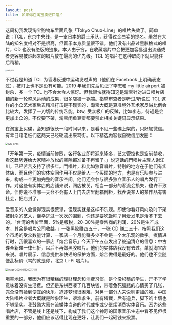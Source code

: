 ```yaml
---
layout: post
title: 如果你在淘宝卖进口唱片
---
```




<head>
<!-- Primary Meta Tags -->
<title>如果你在淘宝卖进口唱片</title>
<meta name="title" content="如果你在淘宝卖进口唱片">
<meta name="description" content="二月底淘宝整治贩卖「违规唱片」的店铺。">
<!-- Open Graph / Facebook -->
<meta property="og:type" content="website">
<meta property="og:url" content="https://imisscoverflow.xyz/2020/02/15/2020-02-15-if-you-sell-music-on-taobao/">
<meta property="og:title" content="如果你在淘宝卖进口唱片">
<meta property="og:description" content="二月底淘宝整治贩卖「违规唱片」的店铺。">
<meta property="og:image" content="https://metatags.io/assets/meta-tags-16a33a6a8531e519cc0936fbba0ad904e52d35f34a46c97a2c9f6f7dd7d336f2.png">
<!-- Twitter -->
<meta property="twitter:card" content="summary_large_image">
<meta property="twitter:url" content="http://imisscoverflow.xyz/2020/02/15/2020-02-15-if-you-sell-music-on-taobao/">
<meta property="twitter:title" content="如果你在淘宝卖进口唱片">
<meta property="twitter:description" content="二月底淘宝整治贩卖「违规唱片」的店铺。">
<meta property="twitter:image" content="https://metatags.io/assets/meta-tags-16a33a6a8531e519cc0936fbba0ad904e52d35f34a46c97a2c9f6f7dd7d336f2.png">
</head>



这周初我发现淘宝购物车里面几张「Tokyo Chuo-Line」的唱片失效了。简单说：TCL，东京中央线，是一支日本的爵士乐队，获得过金曲奖的提名。虽然在大陆的知名度相对不是很高，但音乐本身质量很不错。他们没有出品过黑胶格式的唱片，CD 也没有绝版的迹象。本人由于穷，在收藏唱片中会把更加容易退出流通或者更容易被炒起来的唱片放在最高的优先级。TCL 的唱片在这种取向下就只能往后稍稍。

<img src="https://tva1.sinaimg.cn/large/0082zybpgy1gbxa9epvklj30w40u01a2.jpg" alt="IMG_0775" style="zoom:33%;" align='center'/>

不过我是知道 TCL 为香港反送中运动发过声的（他们在 Facebook 上明确表态过），被盯上也不是没有可能。2019 年我们先后见证了李志和 my little airport 被封杀，多一个 TCL 也不会太令人惊讶。但我很快就得知这是淘宝针对进口唱片店铺的新一轮整风运动的成果，很多店被一锅端。指望审查者是听过/听说过 TCL 这样的小众艺术家后去精准打击是不现实的，淘宝大概是算准境外艺术家反贼比例会比较大，发挥了一刀切的传统艺能。btw, 受众极广的反贼，比如李志，待遇是会更加出众的。不仅要下架，淘宝闲鱼豆瓣都要禁止相关关键词显示结果。

在淘宝上买碟，会知道很长一段时间以来，是看不见一些碟上架的，只好加微信。有幸目睹老板们这两天已经轮流出来骂街。以下精选内容截自微信朋友圈：

<img src="https://tva1.sinaimg.cn/large/0082zybpgy1gbxazd73hej311x0u04qp.jpg" alt="IMG_0733" style="zoom:50%;" />

「开年第一天，疫情当前惨烈，各行各业即将迎来隆冬，艺文管控也是空前禁收，看这趋势连给大家精神放松的空隙都准备不再留了。」说这话的門唱片主理人谢江川，已经苦苦支持了很多年。門唱片，和比如独音唱片，特别的地方在于他们有实体店，而且他们的实体空间作用不仅是给人一个买碟的地方，也是有乐队参与进来，构成一个更加完整的音乐空间。他们还会参与很多独立音乐人的唱片发行工作。对这些有实体店的店铺来说，网店被关，相当一部分的客流会损失，也许不致命。但你说不准哪一天会不会有人上门去店里翻箱倒柜，找茬说某人的某作品有害社会，把店封了。

爱音乐的人会觉得现实很荒谬，但现实就是这样不乐观。即使你看好风向及时下架被封杀的艺人，侥幸逃过一次次的围剿，你还是要吃饭吧？用爱发电是活不下去的。「台湾的售价里面，5%是版税，20-30%是零售商的利润，20%是生产成本，其余是唱片公司收益。」一张黑胶赚四五十，一张 CD 赚二三十。按照我们这个市场的受众数量计算，一家店一个月能赚多少不会是一个太乐观的数字。疫情进行时，我很喜欢的一家店「熔合音乐」今天下午五点发出了被迫清仓的信息：中古碟全新碟一律七折，以后不再做黑胶唱片。他们的实体店我没有去过，单就淘宝店来说。唱片展示、信息提供和快递的保护方面，熔合做得是最好的。他们也不会随便乱标价（骂的就是你，北京 Li-Pi 唱片）。

<img src="https://tva1.sinaimg.cn/large/0082zybpgy1gbxccrl362j30v20h8ju1.jpg" alt="image-20200215200717414" style="zoom:50%;" />

坦率地说，我因为有很糟糕的理财理念和消费习惯，是个没积蓄的学生，开不了学意味着没有生活费。但还是东拼西凑了几百块钱，带着兔死狐悲的心情买了几张，完全没有捡到便宜的快乐。追逐梦想很困难，对另一部分人来说则更加的难。中国大陆唱片业者大概就是险象环生，艰难求生，前有堵截，后有追兵，脚下的土壤也不够坚实。我鼓励大家在流媒体当道的时代或多或少继续消费实体音乐。因为这些唱片店，不管是线上还是线下，构成了我们这个神奇的国家音乐生态中看不见但很重要的一部分，他们应该活得比现在更好，让我们一起砸钱来投票。

